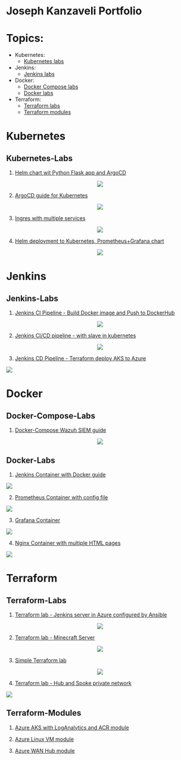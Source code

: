 <h1> Joseph Kanzaveli Portfolio </h1>

# Topics:
- Kubernetes:
  - [Kubernetes labs](#kubernetes-labs)
- Jenkins:
  - [Jenkins labs](#jenkins-labs)
- Docker:
  - [Docker Compose labs](#docker-compose-labs)
  - [Docker labs](#docker-labs)
- Terraform:
  - [Terraform labs](#terraform-labs)
  - [Terraform modules](#terraform-modules)

# Kubernetes
## Kubernetes-Labs
<!-- TODO: ADD DATREE TEST IN CI -->
1. [Helm chart wit Python Flask app and ArgoCD](https://github.com/Joska99/Targil1090)
<p align="center">
<img src="https://github.com/Joska99/Targil1090/blob/master/helm-flask-html.drawio.svg">
</p>

2. [ArgoCD guide for Kubernetes](https://github.com/Joska99/ArgoCD)
<p align="center">
<img src="https://github.com/Joska99/ArgoCD/blob/main/diagram.drawio.svg">
</p>

3. [Ingres with multiple services](https://github.com/Joska99/joska/blob/main/kubernetes/Lab-1)
<p align="center">
<img src="https://github.com/Joska99/joska/blob/main/kubernetes/Lab-1/diagram.drawio.svg">
</p>

4. [Helm deployment to Kubernetes, Prometheus+Grafana chart](https://github.com/Joska99/joska/blob/main/kubernetes/Lab-2)
<p align="center">
<img src="https://github.com/Joska99/joska/blob/main/kubernetes/Lab-2/diagram.drawio.svg">
</p>

# Jenkins
## Jenkins-Labs 

1. [Jenkins CI Pipeline - Build Docker image and Push to DockerHub](https://github.com/Joska99/jenkins-docker)
<p align="center">
<img src="https://github.com/Joska99/jenkins-docker/blob/main/diagram.drawio.svg">
</p>

<!-- TODO: end up kubernetes slaves for jenkins  -->
2. [Jenkins CI/CD pipeline - with slave in kubernetes](https://github.com/Joska99/jenkins-k8s)
<p align="center">
<img src="https://github.com/Joska99/jenkins-k8s/blob/main/diagram.drawio.svg">
</p>

<!-- TODO: update -->
3. [Jenkins CD Pipeline - Terraform deploy AKS to Azure](https://github.com/Joska99/jenkins-terraform)
<img src="https://github.com/Joska99/jenkins-terraform/blob/main/diagram.drawio.svg">


# Docker
## Docker-Compose-Labs

1. [Docker-Compose Wazuh SIEM guide](https://github.com/Joska99/joska/blob/main/docker/docker-compose/wazuh)
<p align="center">
<img src="https://github.com/Joska99/joska/blob/main/docker/docker-compose/wazuh/diagram.drawio.svg">
</p>

## Docker-Labs
1. [Jenkins Container with Docker guide](https://github.com/Joska99/joska/blob/main/docker/jenkins)
<img src="https://github.com/Joska99/joska/blob/main/docker/jenkins/diagram.drawio.svg">

<!-- TODO: ADD CONFIG GUIDE, STEP BY STEP FOR JENKINS  -->
2. [Prometheus Container with config file](https://github.com/Joska99/joska/tree/main/docker/prometheus)
<img src="https://github.com/Joska99/joska/blob/main/docker/prometheus/diagram.drawio.svg">

3. [Grafana Container](https://github.com/Joska99/joska/tree/main/docker/grafana)
<img src="https://github.com/Joska99/joska/blob/main/docker/grafana/diagram.drawio.svg">

4. [Nginx Container with multiple HTML pages](https://github.com/Joska99/joska/blob/main/docker/nginx)
<img src="https://github.com/Joska99/joska/blob/main/docker/nginx/diagram.drawio.svg">

# Terraform
## Terraform-Labs 

<!-- TESTME: require test -->
1. [Terraform lab - Jenkins server in Azure configured by Ansible](https://github.com/Joska99/joska/blob/main/terraform/modules/tf-jenkins-server)
<p align="center">
<img src="https://github.com/Joska99/joska/blob/main/terraform/modules/tf-jenkins-server/diagram.drawio.svg">
</p>

<!-- TESTME: require test -->
2. [Terraform lab - Minecraft Server](https://github.com/Joska99/joska/blob/main/terraform/tf-ex3)
<p align="center">
<img src="https://github.com/Joska99/joska/blob/main/terraform/tf-ex3/diagram.drawio.svg">
<p>

<!-- TESTME: require test -->
3. [Simple Terraform lab](https://github.com/Joska99/joska/blob/main/terraform/tf-ex1)
<p align="center">
<img src="https://github.com/Joska99/joska/blob/main/terraform/tf-ex1/diagram.drawio.svg">
</p>

<!-- TODO: update -->
4. [Terraform lab - Hub and Spoke private network](https://github.com/Joska99/joska/blob/main/terraform/tf-ex2/hub-and-spoke-project)
<img src="https://github.com/Joska99/joska/blob/main/terraform/tf-ex2/hub-and-spoke-project/diagram.drawio.svg"> 


## Terraform-Modules 
<!-- TESTME: require test -->
1. [Azure AKS with LogAnalytics and ACR module](https://github.com/Joska99/joska/blob/main/terraform/modules/tf-aks-la)
<!-- TESTME: require test -->
2. [Azure Linux VM module](https://github.com/Joska99/joska/blob/main/terraform/modules/tf-linux-vm)
<!-- TESTME: require test -->
3. [Azure WAN Hub module](https://github.com/Joska99/joska/blob/main/terraform/modules/tf-wan-hub)